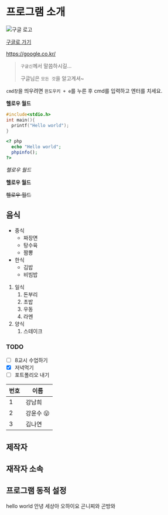 # 프로그램 소개

![구글 로고](https://www.google.com/images/branding/googlelogo/2x/googlelogo_color_272x92dp.png)

[구글로 가기](https://google.co.kr/)

https://google.co.kr/

> `구글신`께서 말씀하시길...
>
> 구글님은 `모든 것`을 알고계셔~

`cmd창`을 띄우려면 `윈도우키 + e`를 누른 후 cmd를 입력하고 엔터를 치세요.

**헬로우 월드**


```c
#include<stdio.h>
int main(){
  printf("Hello world");
}
```
```php
<? php
  echo "Hello world";
  phpinfo();
?>
```

*헬로우 월드*

__헬로우 월드__

~~헬로우 월드~~


## 음식
* 중식
  * 짜장면
  * 탕수육
  * 짬뽕
* 한식
  * 김밥
  * 비빔밥
1. 일식
   1. 돈부리
   1. 초밥
   1. 우동
   1. 라멘
1. 양식
   1. 스테이크 

### TODO
 - [ ] 8교시 수업하기 
 - [x] 저녁먹기
 - [ ] 포트폴리오 내기  
  
번호 | 이름
--- | ---
1 | 강남희
2 | 강윤수 :stuck_out_tongue:
3 | 김나연
## 제작자

## 재작자 소속

## 프로그램 동적 설정

hello world
안녕 세상아
오하이요
곤니찌와
곤방와
